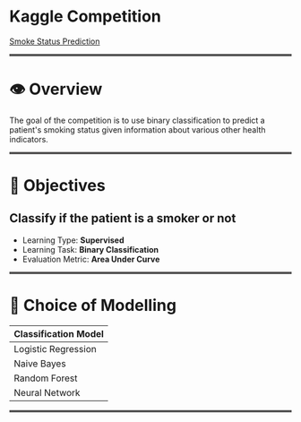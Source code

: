 # Kaggle Competition
[Smoke Status Prediction](https://www.kaggle.com/competitions/playground-series-s3e24)

<hr style="border-top: 3px double #8c8b8b;">

# 👁️ Overview

The goal of the competition is to use binary classification to predict a patient's smoking status given information about various other health indicators.
<hr style="border-top: 3px double #8c8b8b;">

# 🎯 Objectives

## Classify if the patient is a smoker or not
- Learning Type: **Supervised**
- Learning Task: **Binary Classification**
- Evaluation Metric: **Area Under Curve**

<hr style="border-top: 3px double #8c8b8b;">

# 🤖 Choice of Modelling

| Classification Model   | 
|------------------------|
| Logistic Regression    |
| Naive Bayes            |
| Random Forest          |
| Neural Network         |

<hr style="border-top: 3px double #8c8b8b;">
